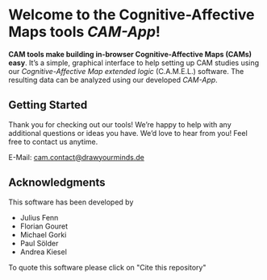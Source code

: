 Welcome to the Cognitive-Affective Maps tools *CAM-App*!
======================================================

**CAM tools make building in-browser Cognitive-Affective Maps (CAMs) easy**. It’s a simple, graphical interface to help
setting up CAM studies using our *Cognitive-Affective Map extended logic* (C.A.M.E.L.) software. The resulting data can be analyzed
using our developed *CAM-App*.


## Getting Started

Thank you for checking out our tools! We’re happy to help with any additional questions or ideas you have. We’d love to hear from you! Feel free to contact us anytime.

E-Mail: <cam.contact@drawyourminds.de>


## Acknowledgments

This software has been developed by

* Julius Fenn
* Florian Gouret
* Michael Gorki
* Paul Sölder
* Andrea Kiesel


To quote this software please click on "Cite this repository"

